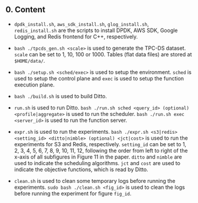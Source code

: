 ## 0. Content

- `dpdk_install.sh`, `aws_sdk_install.sh`, `glog_install.sh`, `redis_install.sh` are the scripts to install DPDK, AWS SDK, Google Logging, and Redis frontend for C++, respectively.

- `bash ./tpcds_gen.sh <scale>` is used to generate the TPC-DS dataset. `scale` can be set to 1, 10, 100 or 1000. Tables (flat data files) are stored at `$HOME/data/`. 

- `bash ./setup.sh <sched/exec>` is used to setup the environment. `sched` is used to setup the control plane and `exec` is used to setup the function execution plane.

- `bash ./build.sh` is used to build Ditto. 

- `run.sh` is used to run Ditto. `bash ./run.sh sched <query_id> (optional) <profile|aggregate>` is used to run the scheduler. `bash ./run.sh exec <server_id>` is used to run the function server.

- `expr.sh` is used to run the experiments. `bash ./expr.sh <s3|redis> <setting_id> <ditto|nimble> (optional) <jct|cost>` is used to run the experiments for S3 and Redis, respectively. `setting_id` can be set to 1, 2, 3, 4, 5, 6, 7, 8, 9, 10, 11, 12, following the order from left to right of the x-axis of all subfigures in Figure 11 in the paper. `ditto` and `nimble` are used to indicate the scheduling algorithms. `jct` and `cost` are used to indicate the objective functions, which is read by Ditto.

- `clean.sh` is used to clean some temporary logs before running the experiments. `sudo bash ./clean.sh <fig_id>` is used to clean the logs before running the experiment for figure `fig_id`.
